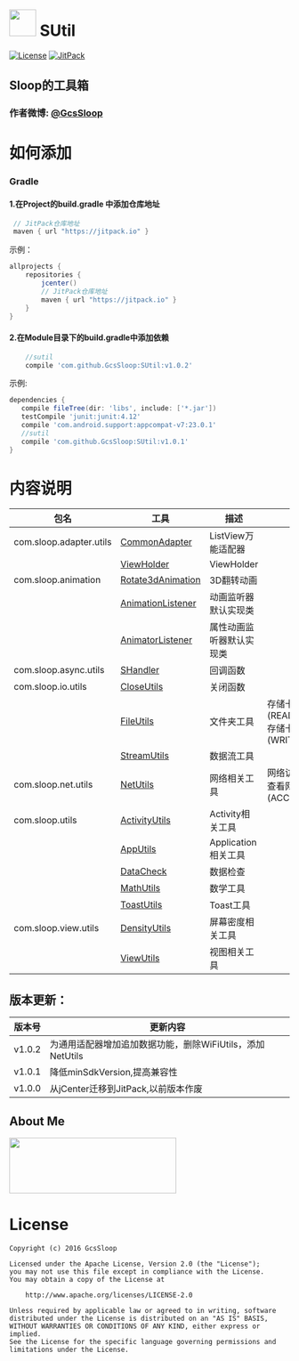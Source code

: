 # <img src="http://ww3.sinaimg.cn/large/005Xtdi2jw1f2jpqwjb7wj3074074aab.jpg" width=48 /> SUtil

[![License](https://img.shields.io/badge/license-Apache%202-green.svg)](https://www.apache.org/licenses/LICENSE-2.0)
[![JitPack](https://jitpack.io/v/GcsSloop/SUtil.svg)](https://jitpack.io/#GcsSloop/SUtil)

## Sloop的工具箱
### 作者微博: [@GcsSloop](http://weibo.com/GcsSloop)

# 如何添加
### Gradle
#### 1.在Project的build.gradle 中添加仓库地址
``` gradle
 // JitPack仓库地址
 maven { url "https://jitpack.io" }
```

示例：
``` gradle
allprojects {
    repositories {
        jcenter()
        // JitPack仓库地址
        maven { url "https://jitpack.io" }
    }
}
```
#### 2.在Module目录下的build.gradle中添加依赖
```gradle
    //sutil
    compile 'com.github.GcsSloop:SUtil:v1.0.2'
```

示例:
 ``` gradle
dependencies {
    compile fileTree(dir: 'libs', include: ['*.jar'])
    testCompile 'junit:junit:4.12'
    compile 'com.android.support:appcompat-v7:23.0.1'
    //sutil
    compile 'com.github.GcsSloop:SUtil:v1.0.1'
}
```

# 内容说明

 包名                   | 工具 | 描述 | 所需权限
 -----------------------|------|------|---------
com.sloop.adapter.utils | [CommonAdapter](https://github.com/GcsSloop/SUtil/blob/master/library/src/main/java/com/sloop/adapter/utils/CommonAdapter.java)     | ListView万能适配器        | 
                        | [ViewHolder](https://github.com/GcsSloop/SUtil/blob/master/library/src/main/java/com/sloop/adapter/utils/ViewHolder.java)           | ViewHolder                |
com.sloop.animation     | [Rotate3dAnimation](https://github.com/GcsSloop/SUtil/blob/master/library/src/main/java/com/sloop/animation/Rotate3dAnimation.java) | 3D翻转动画                |
                        | [AnimationListener](https://github.com/GcsSloop/SUtil/blob/master/library/src/main/java/com/sloop/animation/AnimationListener.java) | 动画监听器默认实现类      |
                        | [AnimatorListener](https://github.com/GcsSloop/SUtil/blob/master/library/src/main/java/com/sloop/animation/AnimatorListener.java)   | 属性动画监听器默认实现类  |
com.sloop.async.utils   | [SHandler](https://github.com/GcsSloop/SUtil/blob/master/library/src/main/java/com/sloop/async/utils/SHandler.java)                 | 回调函数                  |
com.sloop.io.utils      | [CloseUtils](https://github.com/GcsSloop/SUtil/blob/master/library/src/main/java/com/sloop/io/utils/CloseUtils.java)                | 关闭函数                  |
                        | [FileUtils](https://github.com/GcsSloop/SUtil/blob/master/library/src/main/java/com/sloop/io/utils/FileUtils.java)                  | 文件夹工具                | 存储卡读取(READ_EXTERNAL_STORAGE) <br/> 存储卡写入(WRITE_EXTERNAL_STORAGE)
                        | [StreamUtils](https://github.com/GcsSloop/SUtil/blob/master/library/src/main/java/com/sloop/io/utils/StreamUtils.java)              | 数据流工具                |
com.sloop.net.utils     | [NetUtils](https://github.com/GcsSloop/SUtil/blob/master/library/src/main/java/com/sloop/net/utils/NetUtils.java)                   | 网络相关工具              | 网络访问(INTERNET) <br/> 查看网络状态(ACCESS_NETWORK_STATE)
com.sloop.utils         | [ActivityUtils](https://github.com/GcsSloop/SUtil/blob/master/library/src/main/java/com/sloop/utils/ActivityUtils.java)             | Activity相关工具          |
                        | [AppUtils](https://github.com/GcsSloop/SUtil/blob/master/library/src/main/java/com/sloop/utils/AppUtils.java)                       | Application相关工具       |
                        | [DataCheck](https://github.com/GcsSloop/SUtil/blob/master/library/src/main/java/com/sloop/utils/DataCheck.java)                     | 数据检查                  |
                        | [MathUtils](https://github.com/GcsSloop/SUtil/blob/master/library/src/main/java/com/sloop/utils/MathUtils.java)                     | 数学工具                  |
                        | [ToastUtils](https://github.com/GcsSloop/SUtil/blob/master/library/src/main/java/com/sloop/utils/ToastUtils.java)                   | Toast工具                 |
com.sloop.view.utils    | [DensityUtils](https://github.com/GcsSloop/SUtil/blob/master/library/src/main/java/com/sloop/view/utils/DensityUtils.java)          | 屏幕密度相关工具          |
                        | [ViewUtils](https://github.com/GcsSloop/SUtil/blob/master/library/src/main/java/com/sloop/view/utils/ViewUtils.java)                | 视图相关工具              |

## 版本更新：
版本号 | 更新内容
:-----:| ------------
v1.0.2 | 为通用适配器增加追加数据功能，删除WiFiUtils，添加NetUtils
v1.0.1 | 降低minSdkVersion,提高兼容性
v1.0.0 | 从jCenter迁移到JitPack,以前版本作废



## About Me

<a href="https://github.com/GcsSloop/SloopBlog/blob/master/FINDME.md" target="_blank"> <img src="http://ww4.sinaimg.cn/large/005Xtdi2gw1f1qn89ihu3j315o0dwwjc.jpg" width=300 height=100 /> </a>

# License
```
Copyright (c) 2016 GcsSloop

Licensed under the Apache License, Version 2.0 (the "License");
you may not use this file except in compliance with the License.
You may obtain a copy of the License at

    http://www.apache.org/licenses/LICENSE-2.0

Unless required by applicable law or agreed to in writing, software
distributed under the License is distributed on an "AS IS" BASIS,
WITHOUT WARRANTIES OR CONDITIONS OF ANY KIND, either express or implied.
See the License for the specific language governing permissions and
limitations under the License.
```

